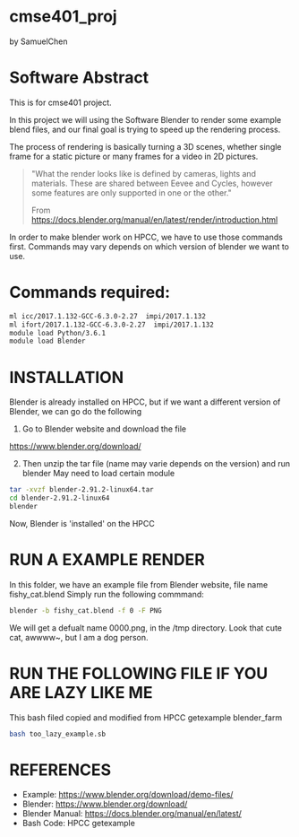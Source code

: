 # cmse401_proj
by SamuelChen
# Software Abstract
This is for cmse401 project.

In this project we will using the Software Blender to render some example blend files, and our final goal is trying to speed up the rendering process.

The process of rendering is basically turning a 3D scenes, whether single frame for a static picture or many frames for a video in 2D pictures. 

> "What the render looks like is defined by cameras, lights and materials. These are shared between Eevee and Cycles, however some features are only supported in one or the other."
>
>	From https://docs.blender.org/manual/en/latest/render/introduction.html

In order to make blender work on HPCC, we have to use those commands first. Commands may vary depends on which version of blender we want to use.

# Commands required:
```bash
ml icc/2017.1.132-GCC-6.3.0-2.27  impi/2017.1.132
ml ifort/2017.1.132-GCC-6.3.0-2.27  impi/2017.1.132
module load Python/3.6.1
module load Blender
```

# INSTALLATION

Blender is already installed on HPCC, but if we want a different version of Blender, we can go do the following


1. Go to Blender website and download the file

https://www.blender.org/download/

2. Then unzip the tar file (name may varie depends on the version) and run blender May need to load certain module

```bash
tar -xvzf blender-2.91.2-linux64.tar
cd blender-2.91.2-linux64
blender
```
Now, Blender is 'installed' on the HPCC

# RUN A EXAMPLE RENDER
In this folder, we have an example file from Blender website, file name fishy_cat.blend Simply run the following commmand:

```bash
blender -b fishy_cat.blend -f 0 -F PNG 
```

We will get a defualt name 0000.png, in the /tmp directory. Look that cute cat, awwww~, but I am a dog person. 

# RUN THE FOLLOWING FILE IF YOU ARE LAZY LIKE ME 
This bash filed copied and modified from HPCC getexample blender_farm

```bash
bash too_lazy_example.sb
```

# REFERENCES
* Example: https://www.blender.org/download/demo-files/
* Blender: https://www.blender.org/download/
* Blender Manual: https://docs.blender.org/manual/en/latest/
* Bash Code: HPCC getexample






